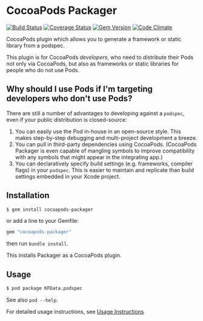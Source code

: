# CocoaPods Packager

[![Build Status](http://img.shields.io/travis/CocoaPods/cocoapods-packager/master.svg?style=flat)](https://travis-ci.org/CocoaPods/cocoapods-packager)
[![Coverage Status](https://img.shields.io/coveralls/CocoaPods/cocoapods-packager.svg)](https://coveralls.io/r/CocoaPods/cocoapods-packager?branch=master)
[![Gem Version](http://img.shields.io/gem/v/cocoapods-packager.svg?style=flat)](http://badge.fury.io/rb/cocoapods-packager)
[![Code Climate](http://img.shields.io/codeclimate/github/CocoaPods/cocoapods-packager.svg?style=flat)](https://codeclimate.com/github/CocoaPods/cocoapods-packager)

CocoaPods plugin which allows you to generate a framework or static library from a podspec.

This plugin is for CocoaPods *developers*, who need to distribute their Pods not only via CocoaPods, but also as frameworks or static libraries for people who do not use Pods.

## Why should I use Pods if I'm targeting developers who don't use Pods?

There are still a number of advantages to developing against a `podspec`, even if your public distribution is closed-source:

1. You can easily use the Pod in-house in an open-source style. This makes step-by-step debugging and multi-project development a breeze.
2. You can pull in third-party dependencies using CocoaPods. (CocoaPods Packager is even capable of mangling symbols to improve compatibility with any symbols that might appear in the integrating app.)
3. You can declaratively specify build settings (e.g. frameworks, compiler flags) in your `podspec`. This is easier to maintain and replicate than build settings embedded in your Xcode project.

## Installation

```sh
$ gem install cocoapods-packager
```

or add a line to your Gemfile:

```ruby
gem "cocoapods-packager"
```

then run `bundle install`.

This installs Packager as a CocoaPods plugin.

## Usage

```bash
$ pod package KFData.podspec
```

See also `pod --help`.

For detailed usage instructions, see [Usage Instructions](USAGE.md)
